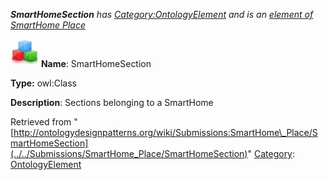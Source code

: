 ___SmartHomeSection__ has [Category:OntologyElement](../../Category/OntologyElement "Category:OntologyElement") and is an [element of](../../Property/ElementOf "Property:ElementOf") [SmartHome Place](../../Submissions/SmartHome_Place "Submissions:SmartHome Place")_


  




[![Class](../../images/thumb/2/27/Class.gif/45px-Class.gif)](../../Image/Class.gif "Class")
__Name__: SmartHomeSection 


__Type:__ owl:Class 


__Description__: Sections belonging to a SmartHome 





Retrieved from "[http://ontologydesignpatterns.org/wiki/Submissions:SmartHome\_Place/SmartHomeSection](../../Submissions/SmartHome_Place/SmartHomeSection)"
 [Category](http://ontologydesignpatterns.org/wiki/Special:Categories "Special:Categories"): [OntologyElement](../../Category/OntologyElement "Category:OntologyElement")